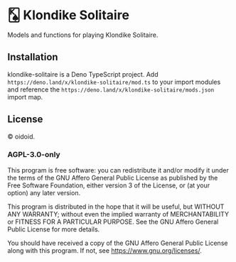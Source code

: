 # 🂮 Klondike Solitaire

Models and functions for playing Klondike Solitaire.

## Installation

klondike-solitaire is a Deno TypeScript project. Add
`https://deno.land/x/klondike-solitaire/mod.ts` to your import modules and
reference the `https://deno.land/x/klondike-solitaire/mods.json` import map.

## License

© oidoid.

### AGPL-3.0-only

This program is free software: you can redistribute it and/or modify it under
the terms of the GNU Affero General Public License as published by the Free
Software Foundation, either version 3 of the License, or (at your option) any
later version.

This program is distributed in the hope that it will be useful, but WITHOUT ANY
WARRANTY; without even the implied warranty of MERCHANTABILITY or FITNESS FOR A
PARTICULAR PURPOSE. See the GNU Affero General Public License for more details.

You should have received a copy of the GNU Affero General Public License along
with this program. If not, see <https://www.gnu.org/licenses/>.
